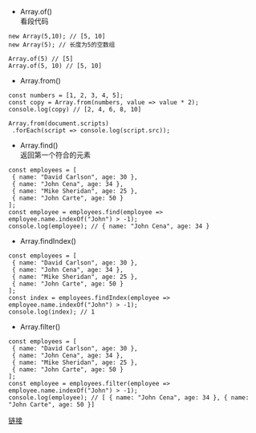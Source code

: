 * Array.of()  
看段代码
```
new Array(5,10); // [5, 10]
new Array(5); // 长度为5的空数组
```
```
Array.of(5) // [5]
Array.of(5, 10) // [5, 10]
```

* Array.from()  
```
const numbers = [1, 2, 3, 4, 5];
const copy = Array.from(numbers, value => value * 2);
console.log(copy) // [2, 4, 6, 8, 10]
```
```
Array.from(document.scripts)
 .forEach(script => console.log(script.src));
```

* Array.find()  
返回第一个符合的元素
```
const employees = [
 { name: "David Carlson", age: 30 },
 { name: "John Cena", age: 34 },
 { name: "Mike Sheridan", age: 25 },
 { name: "John Carte", age: 50 }
];
const employee = employees.find(employee =>       
employee.name.indexOf("John") > -1);
console.log(employee); // { name: "John Cena", age: 34 }
```

* Array.findIndex()  
```
const employees = [
 { name: "David Carlson", age: 30 },
 { name: "John Cena", age: 34 },
 { name: "Mike Sheridan", age: 25 },
 { name: "John Carte", age: 50 }
];
const index = employees.findIndex(employee => employee.name.indexOf("John") > -1);
console.log(index); // 1
```

* Array.filter()  
```
const employees = [
 { name: "David Carlson", age: 30 },
 { name: "John Cena", age: 34 },
 { name: "Mike Sheridan", age: 25 },
 { name: "John Carte", age: 50 }
];
const employee = employees.filter(employee => employee.name.indexOf("John") > -1);
console.log(employee); // [ { name: "John Cena", age: 34 }, { name: "John Carte", age: 50 }]
```

[链接](https://medium.com/javascript-in-plain-english/insanely-useful-array-methods-b3f93bf5415e)



